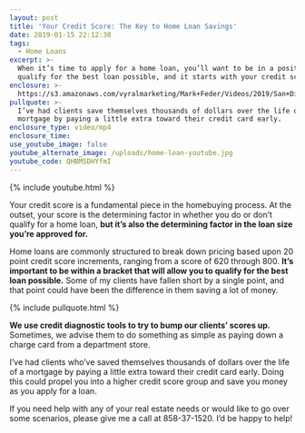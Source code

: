 ```yaml
---
layout: post
title: 'Your Credit Score: The Key to Home Loan Savings'
date: 2019-01-15 22:12:38
tags:
  - Home Loans
excerpt: >-
  When it’s time to apply for a home loan, you’ll want to be in a position to
  qualify for the best loan possible, and it starts with your credit score.
enclosure: >-
  https://s3.amazonaws.com/vyralmarketing/Mark+Feder/Videos/2019/San+Diego+Loan+Advisor-+Your+Credit+Score-+The+Key+to+Home+Loan+Savings.mp4
pullquote: >-
  I’ve had clients save themselves thousands of dollars over the life of a
  mortgage by paying a little extra toward their credit card early.
enclosure_type: video/mp4
enclosure_time:
use_youtube_image: false
youtube_alternate_image: /uploads/home-loan-youtube.jpg
youtube_code: QHBM5DHYfmI
---
```


{% include youtube.html %}

Your credit score is a fundamental piece in the homebuying process. At the outset, your score is the determining factor in whether you do or don’t qualify for a home loan, **but it’s also the determining factor in the loan size you’re approved for.**

Home loans are commonly structured to break down pricing based upon 20 point credit score increments, ranging from a score of 620 through 800. **It’s important to be within a bracket that will allow you to qualify for the best loan possible.** Some of my clients have fallen short by a single point, and that point could have been the difference in them saving a lot of money.

{% include pullquote.html %}

**We use credit diagnostic tools to try to bump our clients’ scores up.** Sometimes, we advise them to do something as simple as paying down a charge card from a department store.

I’ve had clients who’ve saved themselves thousands of dollars over the life of a mortgage by paying a little extra toward their credit card early. Doing this could propel you into a higher credit score group and save you money as you apply for a loan. &nbsp;&nbsp;&nbsp;

If you need help with any of your real estate needs or would like to go over some scenarios, please give me a call at 858-37-1520. I’d be happy to help!